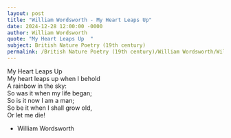 ```yaml
---
layout: post
title: "William Wordsworth - My Heart Leaps Up"
date: 2024-12-28 12:00:00 -0000
author: William Wordsworth
quote: "My Heart Leaps Up  "
subject: British Nature Poetry (19th century)
permalink: /British Nature Poetry (19th century)/William Wordsworth/William Wordsworth - My Heart Leaps Up
---
```


My Heart Leaps Up  
My heart leaps up when I behold  
A rainbow in the sky:  
So was it when my life began;  
So is it now I am a man;  
So be it when I shall grow old,  
Or let me die!

- William Wordsworth
